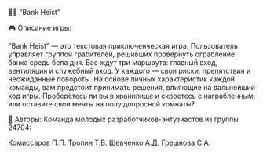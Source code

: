 
🕵️‍♂️ "Bank Heist" 

🎮 Описание игры:

"Bank Heist" — это текстовая приключенческая игра. Пользователь управляет группой грабителей, решивших провернуть ограбление банка средь бела дня. Вас ждут три маршрута: главный вход, вентиляция и служебный вход. У каждого — свои риски, препятствия и неожиданные повороты. На основе личных характеристик каждой команды, вам предстоит принимать решения, влияющие на дальнейший ход игры. Проберётесь ли вы в хранилище и скроетесь с награбленным, или оставите свои мечты на полу допросной комнаты?

👤 Авторы:
Команда молодых разработчиков-энтузиастов из группы 24704:

Комиссаров П.П.
Тропин Т.В.
Шевченко А.Д.
Грешнова С.А.

